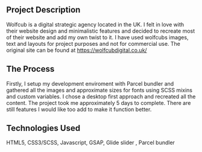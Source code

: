 ## Project Description

Wolfcub is a digital strategic agency located in the UK. I felt in love with their website design and minimalistic features and decided to recreate most of their website and add my own twist to it. I have used wolfcubs images, text and layouts for project purposes and not for commercial use. The original site can be found at https://wolfcubdigital.co.uk/

## The Process 
Firstly, I setup my development enviroment with Parcel bundler and gathered all the images and approximate sizes for fonts using SCSS mixins and custom variables. I chose a desktop first approach and recreated all the content. The project took me approximately 5 days to complete. There are still features I would like too add to make it function better. 


## Technologies Used

HTML5, CSS3/SCSS, Javascript, GSAP, Glide slider , Parcel bundler

